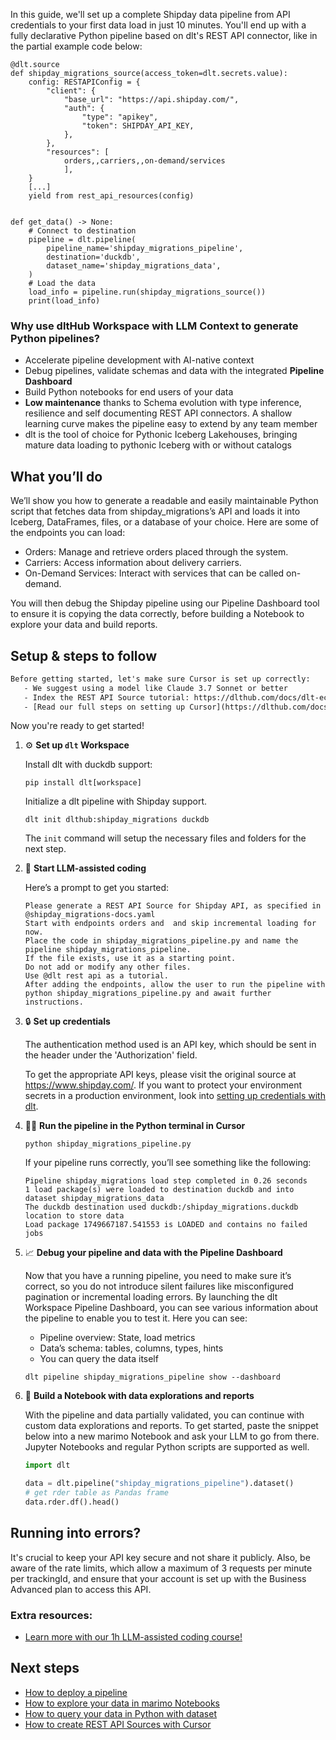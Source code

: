 In this guide, we'll set up a complete Shipday data pipeline from API credentials to your first data load in just 10 minutes. You'll end up with a fully declarative Python pipeline based on dlt's REST API connector, like in the partial example code below:

```python-outcome
@dlt.source
def shipday_migrations_source(access_token=dlt.secrets.value):
    config: RESTAPIConfig = {
        "client": {
            "base_url": "https://api.shipday.com/",
            "auth": {
                "type": "apikey",
                "token": SHIPDAY_API_KEY,
            },
        },
        "resources": [
            orders,,carriers,,on-demand/services
            ],
    }
    [...]
    yield from rest_api_resources(config)


def get_data() -> None:
    # Connect to destination
    pipeline = dlt.pipeline(
        pipeline_name='shipday_migrations_pipeline',
        destination='duckdb',
        dataset_name='shipday_migrations_data', 
    )
    # Load the data
    load_info = pipeline.run(shipday_migrations_source())
    print(load_info) 
```

### Why use dltHub Workspace with LLM Context to generate Python pipelines?

- Accelerate pipeline development with AI-native context
- Debug pipelines, validate schemas and data with the integrated **Pipeline Dashboard**
- Build Python notebooks for end users of your data
- **Low maintenance** thanks to Schema evolution with type inference, resilience and self documenting REST API connectors. A shallow learning curve makes the pipeline easy to extend by any team member
- dlt is the tool of choice for Pythonic Iceberg Lakehouses, bringing mature data loading to pythonic Iceberg with or without catalogs

## What you’ll do

We’ll show you how to generate a readable and easily maintainable Python script that fetches data from shipday_migrations’s API and loads it into Iceberg, DataFrames, files, or a database of your choice. Here are some of the endpoints you can load:

- Orders: Manage and retrieve orders placed through the system.
- Carriers: Access information about delivery carriers.
- On-Demand Services: Interact with services that can be called on-demand.

You will then debug the Shipday pipeline using our Pipeline Dashboard tool to ensure it is copying the data correctly, before building a Notebook to explore your data and build reports.

## Setup & steps to follow

```default
Before getting started, let's make sure Cursor is set up correctly:
   - We suggest using a model like Claude 3.7 Sonnet or better
   - Index the REST API Source tutorial: https://dlthub.com/docs/dlt-ecosystem/verified-sources/rest_api/ and add it to context as **@dlt rest api**
   - [Read our full steps on setting up Cursor](https://dlthub.com/docs/dlt-ecosystem/llm-tooling/cursor-restapi#23-configuring-cursor-with-documentation)
```

Now you're ready to get started!

1. ⚙️ **Set up `dlt` Workspace**
    
    Install dlt with duckdb support:
    ```shell
    pip install dlt[workspace]
    ```

    Initialize a dlt pipeline with Shipday support.
    ```shell
    dlt init dlthub:shipday_migrations duckdb
    ```

    The `init` command will setup the necessary files and folders for the next step.
    
2. 🤠 **Start LLM-assisted coding**
    
    Here’s a prompt to get you started:
    
    ```prompt
    Please generate a REST API Source for Shipday API, as specified in @shipday_migrations-docs.yaml 
    Start with endpoints orders and  and skip incremental loading for now. 
    Place the code in shipday_migrations_pipeline.py and name the pipeline shipday_migrations_pipeline. 
    If the file exists, use it as a starting point. 
    Do not add or modify any other files. 
    Use @dlt rest api as a tutorial. 
    After adding the endpoints, allow the user to run the pipeline with python shipday_migrations_pipeline.py and await further instructions.
    ```

    
3. 🔒 **Set up credentials** 
    
    The authentication method used is an API key, which should be sent in the header under the 'Authorization' field.
    
    To get the appropriate API keys, please visit the original source at https://www.shipday.com/.
    If you want to protect your environment secrets in a production environment, look into [setting up credentials with dlt](https://dlthub.com/docs/walkthroughs/add_credentials).
    
4. 🏃‍♀️ **Run the pipeline in the Python terminal in Cursor**
    
    ```shell
    python shipday_migrations_pipeline.py
    ```
    
    If your pipeline runs correctly, you’ll see something like the following:
    
    ```shell
    Pipeline shipday_migrations load step completed in 0.26 seconds
    1 load package(s) were loaded to destination duckdb and into dataset shipday_migrations_data
    The duckdb destination used duckdb:/shipday_migrations.duckdb location to store data
    Load package 1749667187.541553 is LOADED and contains no failed jobs
    ```
    
5. 📈 **Debug your pipeline and data with the Pipeline Dashboard**

    Now that you have a running pipeline, you need to make sure it’s correct, so you do not introduce silent failures like misconfigured pagination or incremental loading errors. By launching the dlt Workspace Pipeline Dashboard, you can see various information about the pipeline to enable you to test it. Here you can see:
    - Pipeline overview: State, load metrics
    - Data’s schema: tables, columns, types, hints
    - You can query the data itself
    
    ```shell
    dlt pipeline shipday_migrations_pipeline show --dashboard
    ```
    
6. 🐍 **Build a Notebook with data explorations and reports**

    With the pipeline and data partially validated, you can continue with custom data explorations and reports. To get started, paste the snippet below into a new marimo Notebook and ask your LLM to go from there. Jupyter Notebooks and regular Python scripts are supported as well.

    
    ```python
    import dlt

   data = dlt.pipeline("shipday_migrations_pipeline").dataset()
   # get rder table as Pandas frame
   data.rder.df().head()
    ```

## Running into errors?

It's crucial to keep your API key secure and not share it publicly. Also, be aware of the rate limits, which allow a maximum of 3 requests per minute per trackingId, and ensure that your account is set up with the Business Advanced plan to access this API.

### Extra resources:

- [Learn more with our 1h LLM-assisted coding course!](https://www.youtube.com/watch?v=GGid70rnJuM)

## Next steps

- [How to deploy a pipeline](https://dlthub.com/docs/walkthroughs/deploy-a-pipeline)
- [How to explore your data in marimo Notebooks](https://dlthub.com/docs/general-usage/dataset-access/marimo)
- [How to query your data in Python with dataset](https://dlthub.com/docs/general-usage/dataset-access/dataset)
- [How to create REST API Sources with Cursor](https://dlthub.com/docs/dlt-ecosystem/llm-tooling/cursor-restapi)